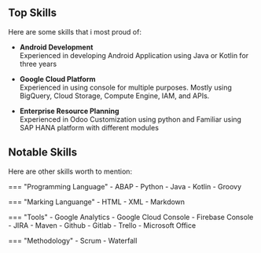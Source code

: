 ## Top Skills
Here are some skills that i most proud of:

- **Android Development** <br/>
  Experienced in developing Android Application using Java or Kotlin for three years

- **Google Cloud Platform** <br/>
  Experienced in using console for multiple purposes. Mostly using BigQuery, Cloud Storage, Compute Engine, IAM, and APIs.

- **Enterprise Resource Planning** <br/>
  Experienced in Odoo Customization using python and Familiar using SAP HANA platform with different modules


## Notable Skills
Here are other skills worth to mention:

=== "Programming Language"
    - ABAP
    - Python
    - Java
    - Kotlin
    - Groovy

=== "Marking Languange"
    - HTML
    - XML
    - Markdown

=== "Tools"
    - Google Analytics
    - Google Cloud Console
    - Firebase Console
    - JIRA
    - Maven
    - Github
    - Gitlab
    - Trello
    - Microsoft Office

=== "Methodology"
    - Scrum
    - Waterfall
